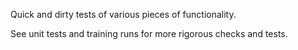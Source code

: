 Quick and dirty tests of various pieces of functionality.

See unit tests and training runs for more rigorous checks and tests.
